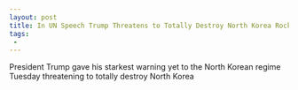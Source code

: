 ```yaml
---
layout: post
title: In UN Speech Trump Threatens to Totally Destroy North Korea Rocket Man Is on a Suicide Mission
tags:
 -
---
```

President Trump gave his starkest warning yet to the North Korean regime Tuesday threatening to totally destroy North Korea
